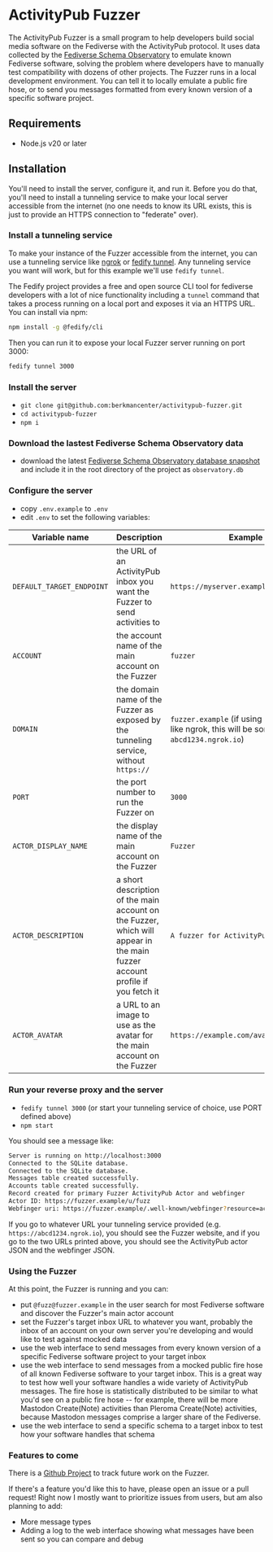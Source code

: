# ActivityPub Fuzzer

The ActivityPub Fuzzer is a small program to help developers build social media software on the Fediverse with the ActivityPub protocol. It uses data collected by the [Fediverse Schema Observatory](https://observatory.cyber.harvard.edu) to emulate known Fediverse software, solving the problem where developers have to manually test compatibility with dozens of other projects. The Fuzzer runs in a local development environment. You can tell it to locally emulate a public fire hose, or to send you messages formatted from every known version of a specific software project.

## Requirements

 - Node.js v20 or later

## Installation

You'll need to install the server, configure it, and run it. Before you do that, you'll need to install a tunneling service to make your local server accessible from the internet (no one needs to know its URL exists, this is just to provide an HTTPS connection to "federate" over).

### Install a tunneling service

To make your instance of the Fuzzer accessible from the internet, you can use a tunneling service like [ngrok](https://ngrok.com/) or [fedify tunnel](https://fedify.dev/cli#fedify-tunnel-exposing-a-local-http-server-to-the-public-internet). Any tunneling service you want will work, but for this example we'll use `fedify tunnel`.

The Fedify project provides a free and open source CLI tool for fediverse developers with a lot of nice functionality including a `tunnel` command that takes a process running on a local port and exposes it via an HTTPS URL. You can install via npm:

```bash
npm install -g @fedify/cli
```

Then you can run it to expose your local Fuzzer server running on port 3000:

```bash
fedify tunnel 3000
```

### Install the server

- `git clone git@github.com:berkmancenter/activitypub-fuzzer.git`
- `cd activitypub-fuzzer`
- `npm i`

### Download the lastest Fediverse Schema Observatory data

- download the latest [Fediverse Schema Observatory database snapshot](https://observatory.cyber.harvard.edu/snapshots/) and include it in the root directory of the project as `observatory.db`

### Configure the server

- copy `.env.example` to `.env`
- edit `.env` to set the following variables:

| Variable name  | Description | Example value |
| ------------- | ------------- | ------------- |
|`DEFAULT_TARGET_ENDPOINT`| the URL of an ActivityPub inbox you want the Fuzzer to send activities to | `https://myserver.example/users/alice/inbox`|
|`ACCOUNT`| the account name of the main account on the Fuzzer | `fuzzer`|
|`DOMAIN`| the domain name of the Fuzzer as exposed by the tunneling service, without `https://`| `fuzzer.example` (if using a tunneling service like ngrok, this will be something like `abcd1234.ngrok.io`)|
|`PORT`| the port number to run the Fuzzer on | `3000`|
|`ACTOR_DISPLAY_NAME`| the display name of the main account on the Fuzzer | `Fuzzer`|
|`ACTOR_DESCRIPTION`| a short description of the main account on the Fuzzer, which will appear in the main fuzzer account profile if you fetch it| `A fuzzer for ActivityPub`|
|`ACTOR_AVATAR`| a URL to an image to use as the avatar for the main account on the Fuzzer| `https://example.com/avatar.png`|

### Run your reverse proxy and the server

- `fedify tunnel 3000` (or start your tunneling service of choice, use PORT defined above)
- `npm start`

You should see a message like:

```bash
Server is running on http://localhost:3000
Connected to the SQLite database.
Connected to the SQLite database.
Messages table created successfully.
Accounts table created successfully.
Record created for primary Fuzzer ActivityPub Actor and webfinger
Actor ID: https://fuzzer.example/u/fuzz
Webfinger uri: https://fuzzer.example/.well-known/webfinger?resource=acct:fuzz@fuzzer.example
```

If you go to whatever URL your tunneling service provided (e.g. `https://abcd1234.ngrok.io`), you should see the Fuzzer website, and if you go to the two URLs printed above, you should see the ActivityPub actor JSON and the webfinger JSON.

### Using the Fuzzer

At this point, the Fuzzer is running and you can:

 - put `@fuzz@fuzzer.example` in the user search for most Fediverse software and discover the Fuzzer's main actor account
 - set the Fuzzer's target inbox URL to whatever you want, probably the inbox of an account on your own server you're developing and would like to test against mocked data
 - use the web interface to send messages from every known version of a specific Fediverse software project to your target inbox
 - use the web interface to send messages from a mocked public fire hose of all known Fediverse software to your target inbox. This is a great way to test how well your software handles a wide variety of ActivityPub messages. The fire hose is statistically distributed to be similar to what you'd see on a public fire hose -- for example, there will be more Mastodon Create(Note) activities than Pleroma Create(Note) activities, because Mastodon messages comprise a larger share of the Fediverse.
 - use the web interface to send a specific schema to a target inbox to test how your software handles that schema

### Features to come

There is a [Github Project](https://github.com/orgs/berkmancenter/projects/12) to track future work on the Fuzzer.

If there's a feature you'd like this to have, please open an issue or a pull request!
 Right now I mostly want to prioritize issues from users, but am also planning to add:

 - More message types
 - Adding a log to the web interface showing what messages have been sent so you can compare and debug
